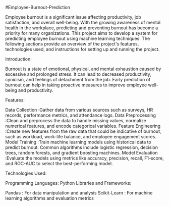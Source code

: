 #Employee-Burnout-Prediction

Employee burnout is a significant issue affecting productivity, job satisfaction, and overall well-being. With the growing awareness of mental health in the workplace, predicting and preventing burnout has become a priority for many organizations. This project aims to develop a system for predicting employee burnout using machine learning techniques. The following sections provide an overview of the project's features, technologies used, and instructions for setting up and running the project.

Introduction:

Burnout is a state of emotional, physical, and mental exhaustion caused by excessive and prolonged stress. It can lead to decreased productivity, cynicism, and feelings of detachment from the job. Early prediction of burnout can help in taking proactive measures to improve employee well-being and productivity.

Features:

Data Collection     :Gather data from various sources such as surveys, HR records, performance metrics, and attendance logs.
Data Preprocessing  :Clean and preprocess the data to handle missing values, normalize numerical features, and encode categorical variables.
Feature Engineering :Create new features from the raw data that could be indicative of burnout, such as workload, work-life balance, and employee engagement scores.
Model Training      :Train machine learning models using historical data to predict burnout. Common algorithms include logistic regression, decision trees, random 
                     forests, and gradient boosting machines.
Model Evaluation    :Evaluate the models using metrics like accuracy, precision, recall, F1-score, and ROC-AUC to select the best-performing model.

Technologies Used:

Programming Languages: Python
Libraries and Frameworks:

Pandas          : For data manipulation and analysis
Scikit-Learn    : For machine learning algorithms and evaluation metrics
